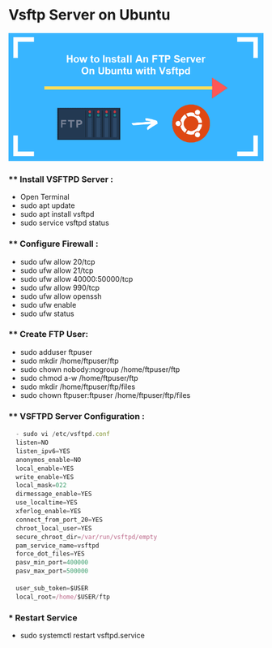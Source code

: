 # Vsftp Server on Ubuntu

![alt text](https://github.com/lalantham/vsftp-ubuntu/blob/main/install-ftp-server-ubuntu-vsftpd.png)

### ** Install VSFTPD Server :
- Open Terminal
- sudo apt update
- sudo apt install vsftpd
- sudo service vsftpd status

### ** Configure Firewall :
- sudo ufw allow 20/tcp
- sudo ufw allow 21/tcp
- sudo ufw allow 40000:50000/tcp
- sudo ufw allow 990/tcp
- sudo ufw allow openssh
- sudo ufw enable
- sudo ufw status

### ** Create FTP User:
- sudo adduser ftpuser
- sudo mkdir /home/ftpuser/ftp
- sudo chown nobody:nogroup /home/ftpuser/ftp
- sudo chmod a-w /home/ftpuser/ftp
- sudo mkdir /home/ftpuser/ftp/files
- sudo chown ftpuser:ftpuser /home/ftpuser/ftp/files

### ** VSFTPD Server Configuration :
```javascript
  - sudo vi /etc/vsftpd.conf
  listen=NO
  listen_ipv6=YES
  anonymos_enable=NO
  local_enable=YES
  write_enable=YES
  local_mask=022
  dirmessage_enable=YES
  use_localtime=YES
  xferlog_enable=YES
  connect_from_port_20=YES
  chroot_local_user=YES
  secure_chroot_dir=/var/run/vsftpd/empty
  pam_service_name=vsftpd
  force_dot_files=YES
  pasv_min_port=400000
  pasv_max_port=500000

  user_sub_token=$USER
  local_root=/home/$USER/ftp
```

### * Restart Service
- sudo systemctl restart vsftpd.service

